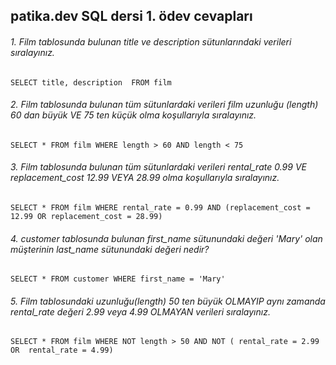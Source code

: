 ## patika.dev SQL dersi 1. ödev cevapları
###### 1. Film tablosunda bulunan title ve description sütunlarındaki verileri sıralayınız.
    SELECT title, description  FROM film
###### 2. Film tablosunda bulunan tüm sütunlardaki verileri film uzunluğu (length) 60 dan büyük VE 75 ten küçük olma koşullarıyla sıralayınız.
    SELECT * FROM film WHERE length > 60 AND length < 75

###### 3. Film tablosunda bulunan tüm sütunlardaki verileri rental_rate 0.99 VE replacement_cost 12.99 VEYA 28.99 olma koşullarıyla sıralayınız.
    SELECT * FROM film WHERE rental_rate = 0.99 AND (replacement_cost = 12.99 OR replacement_cost = 28.99)

###### 4. customer tablosunda bulunan first_name sütunundaki değeri 'Mary' olan müşterinin last_name sütunundaki değeri nedir?
    SELECT * FROM customer WHERE first_name = 'Mary'

###### 5. Film tablosundaki uzunluğu(length) 50 ten büyük OLMAYIP aynı zamanda rental_rate değeri 2.99 veya 4.99 OLMAYAN verileri sıralayınız.
    SELECT * FROM film WHERE NOT length > 50 AND NOT ( rental_rate = 2.99 OR  rental_rate = 4.99)
